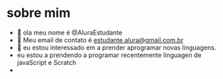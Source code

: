 # sobre mim
- 👋 ola meu nome é @AluraEstudante
- 👀 Meu email de contato é estudante.alura@gmail.com.br
- 🌱 eu estou interessado em a prender aprogramar novas linguagens.
- eu estou a prendendo a programar recentemente  linguagen de javaScript e Scratch
-
